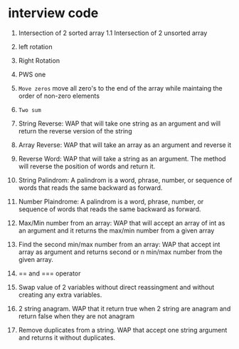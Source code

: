 # interview code

1. Intersection of 2 sorted array
    1.1 Intersection of 2 unsorted array
2. left rotation
3. Right Rotation
4. PWS one
5. `Move zeros` move all zero's to the end of the array while maintaing the order of non-zero elements
6. `Two sum` 


1.  String Reverse: WAP that will take one string as an argument and will return the reverse version of the string

2. Array Reverse: WAP that will take an array as an argument and reverse it

3. Reverse Word: WAP that will take a string as an argument. The method will reverse the position of words and return it.

4. String Palindrom: A palindrom is a word, phrase, number, or sequence of words that reads the same backward as forward.

5. Number Plaindrome: A palindrom is a word, phrase, number, or sequence of words that reads the same backward as forward.

6. Max/Min number from an array: WAP that will accept an array of int as an argument and it returns the max/min number from a given array

7. Find the second min/max number from an array: WAP that accept int array as argument and returns second or n min/max number from the given array.

8. == and === operator

9. Swap value of 2 variables without direct reassingment and without creating any extra variables.

10. 2 string anagram. WAP that it return true when 2 string are anagram and return  false when they are not anagram

11. Remove duplicates from a string. WAP that accept one string argument and returns it without duplicates.
